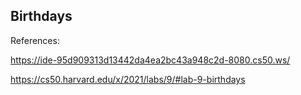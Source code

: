 ## Birthdays

References:

https://ide-95d909313d13442da4ea2bc43a948c2d-8080.cs50.ws/

https://cs50.harvard.edu/x/2021/labs/9/#lab-9-birthdays
